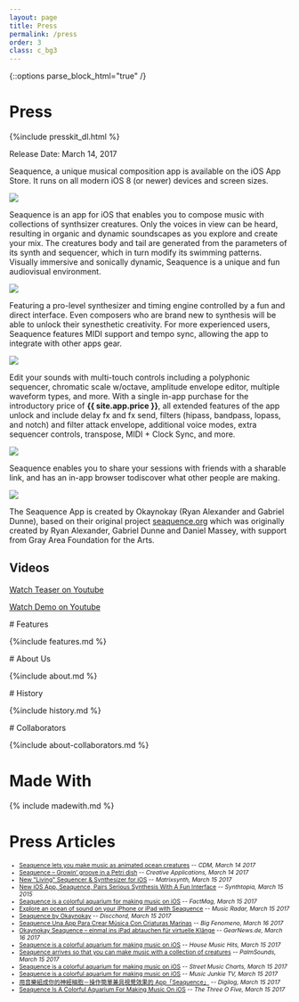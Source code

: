 ```yaml
---
layout: page
title: Press
permalink: /press
order: 3
class: c_bg3
---
```

{::options parse_block_html="true" /}

# Press

{%include presskit_dl.html %}

Release Date: March 14, 2017

Seaquence, a unique musical composition app is available on the iOS App Store. It runs on all modern iOS 8 (or newer) devices and screen sizes.

<a href="{{site.baseurl}}/images/screenshots/3-up.png">
<img src="{{site.baseurl}}/images/screenshots/3-up-700px.png" />
</a>


Seaquence is an app for iOS that enables you to compose music with collections of synthsizer creatures. Only the voices in view can be heard, resulting in organic and dynamic soundscapes as you explore and create your mix. The creatures body and tail are generated from the parameters of its synth and sequencer, which in turn modify its swimming patterns.  Visually immersive and sonically dynamic, Seaquence is a unique and fun audiovisual environment.

<a href="{{site.baseurl}}/images/screenshots/screenshot_iPad12.9_mixer.png">
<img src="{{site.baseurl}}/images/screenshots/screenshot_iPad12.9_mixer_thumb.png" />
</a>

Featuring a pro-level synthesizer and timing engine controlled by a fun and direct interface. Even composers who are brand new to synthesis will be able to unlock their synesthetic creativity. For more experienced users, Seaquence features MIDI support and tempo sync, allowing the app to integrate with other apps gear.

<a href="{{site.baseurl}}/images/screenshots/screenshot_iPad12.9_pattern.png">
<img src="{{site.baseurl}}/images/screenshots/screenshot_iPad12.9_pattern_thumb.png" />
</a>

Edit your sounds with multi-touch controls including a polyphonic sequencer, chromatic scale w/octave, amplitude envelope editor, multiple waveform types, and more. With a single in-app purchase for the introductory price of **<span class="c_fg1">{{ site.app.price }}</span>**, all extended features of the app unlock and include delay fx and fx send, filters (hipass, bandpass, lopass, and notch) and filter attack envelope, additional voice modes, extra sequencer controls, transpose, MIDI + Clock Sync, and more.

<a href="{{site.baseurl}}/images/screenshots/screenshot_iPad12.9_envelopes.png">
<img src="{{site.baseurl}}/images/screenshots/screenshot_iPad12.9_envelopes_thumb.png" />
</a>

Seaquence enables you to share your sessions with friends with a sharable link, and has an in-app browser todiscover what other people are making.

<a href="{{site.baseurl}}/images/screenshots/screenshot_iPad12.9_browser.png">
<img src="{{site.baseurl}}/images/screenshots/screenshot_iPad12.9_browser_thumb.png" />
</a>

The Seaquence App is created by Okaynokay (Ryan Alexander and Gabriel Dunne), based on their original project [seaquence.org](http://seaquence.org) which was originally created by Ryan Alexander, Gabriel Dunne and Daniel Massey, with support from Gray Area Foundation for the Arts.



<section class="c_bg2">

# Videos

<a class="button" href="https://www.youtube.com/watch?v=V_iArMbGdnc">Watch Teaser on Youtube</a>

<a class="button" href="https://www.youtube.com/watch?v=sO59g51Ich8">Watch Demo on Youtube</a>

</section>

<section>
# Features

{%include features.md %}
</section>

<section class="c_bg1">
# About Us

{%include about.md %}
</section>

<section>
# History

{%include history.md %}
</section>

<section class="c_bg3">
# Collaborators

{%include about-collaborators.md %}
</section>

# Made With

{% include madewith.md %}

# Press Articles
<a name="articles"></a>

<section style="font-size:0.75em;">

- [Seaquence lets you make music as animated ocean creatures](http://cdm.link/2017/03/seaquence-lets-make-music-animated-ocean-creatures/) -- *CDM, March 14 2017*
- [Seaquence – Growin’ groove in a Petri dish](http://www.creativeapplications.net/cinder/seaquence-growin-groove-in-a-petri-dish/) -- *Creative Applications, March 14 2017*
- [New "Living" Sequencer & Synthesizer for iOS](http://www.matrixsynth.com/2017/03/seaquence-new-living-sequencer.html) -- *Matrixsynth, March 15 2017*
- [New iOS App, Seaquence, Pairs Serious Synthesis With A Fun Interface](http://www.synthtopia.com/content/2017/03/14/new-ios-app-seaquence-pairs-serious-synthesis-with-a-fun-interface/) -- *Synthtopia, March 15 2015*
- [Seaquence is a colorful aquarium for making music on iOS](http://www.factmag.com/2017/03/15/seaquence-ios-sequencer-app/) -- *FactMag, March 15 2017*
- [Explore an ocean of sound on your iPhone or iPad with Seaquence](http://www.musicradar.com/news/explore-an-ocean-of-sound-on-your-iphone-or-ipad-with-seaquence) -- *Music Radar, March 15 2017*
- [Seaquence by Okaynokay](https://discchord.com/appnews/2017/03/15/seaquence-by-okaynokay) -- *Discchord, March 15 2017*
- [Seaquence Una App Para Crear Música Con Criaturas Marinas](http://bigfenomeno.com/2017/03/seaquence-app-musica-criaturas-marinas/) -- *Big Fenomeno, March 16 2017*
- [Okaynokay Seaquence – einmal ins iPad abtauchen für virtuelle Klänge](https://www.gearnews.de/okaynokay-seaquence-einmal-ins-ipad-abtauchen-fuer-virtuelle-klaenge/?platform=hootsuite) -- *GearNews.de, March 16 2017*
- [Seaquence is a colorful aquarium for making music on iOS](http://housemusichits.com/seaquence-is-a-colorful-aquarium-for-making-music-on-ios/) -- *House Music Hits, March 15 2017*
- [Seaquence arrives so that you can make music with a collection of creatures](https://palmsounds.net/2017/03/15/seaquence-arrives-so-that-you-can-make-music-with-a-collection-of-creatures/) -- *PalmSounds, March 15 2017*
- [Seaquence is a colorful aquarium for making music on iOS](http://www.streetmusiccharts.com/fashion/seaquence-is-a-colorful-aquarium-for-making-music-on-ios/) -- *Street Music Charts, March 15 2017*
- [Seaquence is a colorful aquarium for making music on iOS](http://musicjunkietv.com/seaquence-is-a-colorful-aquarium-for-making-music-on-ios/) -- *Music Junkie TV, March 15 2017*
- [用音樂組成你的神經細胞－操作簡單兼具視覺效果的 App「Seaquence」](https://digilog.tw/posts/842) -- *Digilog, March 15 2017*
- [Seaquence Is A Colorful Aquarium For Making Music On iOS](http://www.thethreeofive.com/seaquence-is-a-colorful-aquarium-for-making-music-on-ios/) -- *The Three O Five, March 15 2017*

</section>

